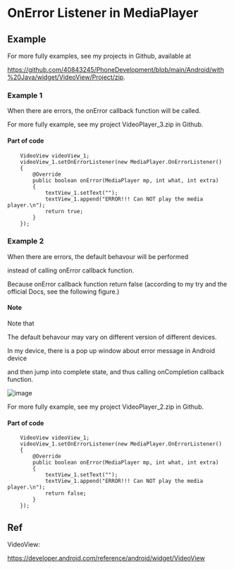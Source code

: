 # OnError Listener in MediaPlayer

## Example
For more fully examples, see my projects in Github, available at 

https://github.com/40843245/PhoneDevelopment/blob/main/Android/with%20Java/widget/VideoView/Project/zip.

### Example 1
When there are errors, the onError callback function will be called.

For more fully example, see my project VideoPlayer_3.zip in Github.

#### Part of code
        VideoView videoView_1;
        videoView_1.setOnErrorListener(new MediaPlayer.OnErrorListener()
        {
            @Override
            public boolean onError(MediaPlayer mp, int what, int extra)
            {
                textView_1.setText("");
                textView_1.append("ERROR!!! Can NOT play the media player.\n");
                return true;
            }
        });

        

### Example 2
When there are errors, the default behavour will be performed 

instead of calling onError callback function. 

Because onError callback function return false (according to my try and the official Docs, see the following figure.)

#### Note 
Note that

The default behavour may vary on different version of different devices.

In my device, there is a pop up window about error message in Android device 

and then jump into complete state, and thus calling onCompletion callback function.

![image](https://github.com/40843245/PhoneDevelopment/assets/75050655/57cd47d2-6d6b-45c0-b56e-09fed8179a31)

For more fully example, see my project VideoPlayer_2.zip in Github.

#### Part of code
        VideoView videoView_1;
        videoView_1.setOnErrorListener(new MediaPlayer.OnErrorListener()
        {
            @Override
            public boolean onError(MediaPlayer mp, int what, int extra)
            {
                textView_1.setText("");
                textView_1.append("ERROR!!! Can NOT play the media player.\n");
                return false;
            }
        });

## Ref

VideoView:

https://developer.android.com/reference/android/widget/VideoView

